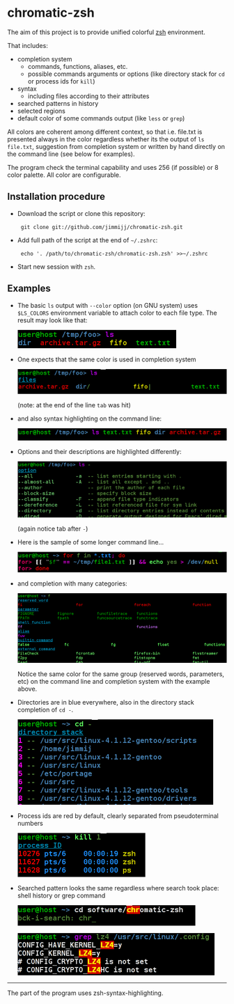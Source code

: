 chromatic-zsh
======================================================================
The aim of this project is to provide unified colorful [zsh](http://www.zsh.org) environment.

That includes:
 - completion system
   * commands, functions, aliases, etc.
   * possible commands arguments or options (like directory stack for `cd` or process ids for `kill`)
 - syntax
   * including files according to their attributes
 - searched patterns in history
 - selected regions
 - default color of some commands output (like `less` or `grep`)

All colors are coherent among different context, so that i.e. file.txt is presented always in the color regardless whether its the output of `ls file.txt`, suggestion from completion system or written by hand directly on the command line (see below for examples).

The program check the terminal capability and uses 256 (if possible) or 8 color palette.
All color are configurable.


Installation procedure
----------------------------------------------------------------------
 - Download the script or clone this repository:

        git clone git://github.com/jimmijj/chromatic-zsh.git

 - Add full path of the script at the end of `~/.zshrc`:

        echo '. /path/to/chromatic-zsh/chromatic-zsh.zsh' >>~/.zshrc

 - Start new session with `zsh`.

Examples
----------------------------------------------------------------------
 - The basic `ls` output with `--color` option (on GNU system) uses `$LS_COLORS` environment variable to attach color to each file type. The result may look like that: 

   ![](misc/ls.png)

 - One expects that the same color is used in completion system

   ![](misc/ls_comp.png)

   (note: at the end of the line `tab` was hit)

- and also syntax highlighting on the command line:

  ![](misc/ls_high.png)

- Options and their descriptions are highlighted differently:

  ![](misc/ls_opt.png)

  (again notice tab after `-`)

- Here is the sample of some longer command line...

  ![](misc/screenshot.png)

- and completion with many categories:

  ![](misc/comp.png)

  Notice the same color for the same group (reserved words, parameters, etc) on the command line and completion system with the example above.

- Directories are in blue everywhere, also in the directory stack completion of `cd -`.

  ![](misc/cd_comp.png)

- Process ids are red by default, clearly separated from pseudoterminal numbers

  ![](misc/kill_comp.png)

- Searched pattern looks the same regardless where search took place: shell history or grep command

  ![](misc/search.png)

  ![](misc/grep.png)




----

The part of the program uses zsh-syntax-highlighting.
